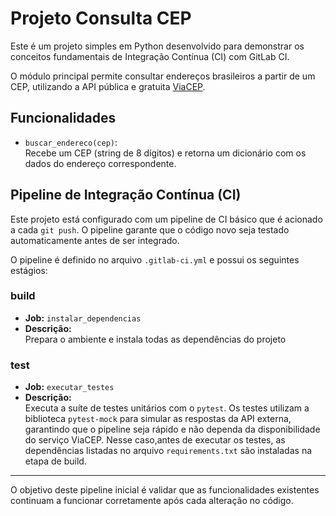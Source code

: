 # Projeto Consulta CEP

Este é um projeto simples em Python desenvolvido para demonstrar os conceitos fundamentais de Integração Contínua (CI) com GitLab CI.

O módulo principal permite consultar endereços brasileiros a partir de um CEP, utilizando a API pública e gratuita [ViaCEP](https://viacep.com.br/).

## Funcionalidades

- `buscar_endereco(cep)`:  
  Recebe um CEP (string de 8 dígitos) e retorna um dicionário com os dados do endereço correspondente.

## Pipeline de Integração Contínua (CI)

Este projeto está configurado com um pipeline de CI básico que é acionado a cada `git push`. O pipeline garante que o código novo seja testado automaticamente antes de ser integrado.

O pipeline é definido no arquivo `.gitlab-ci.yml` e possui os seguintes estágios:

### build

- **Job:** `instalar_dependencias`  
- **Descrição:**  
  Prepara o ambiente e instala todas as dependências do projeto

### test

- **Job:** `executar_testes`  
- **Descrição:**  
  Executa a suíte de testes unitários com o `pytest`. Os testes utilizam a biblioteca `pytest-mock` para simular as respostas da API externa, garantindo que o pipeline seja rápido e não dependa da disponibilidade do serviço ViaCEP. Nesse caso,antes de executar os testes, as dependências listadas no arquivo `requirements.txt` são instaladas na etapa de build.

---

O objetivo deste pipeline inicial é validar que as funcionalidades existentes continuam a funcionar corretamente após cada alteração no código.
